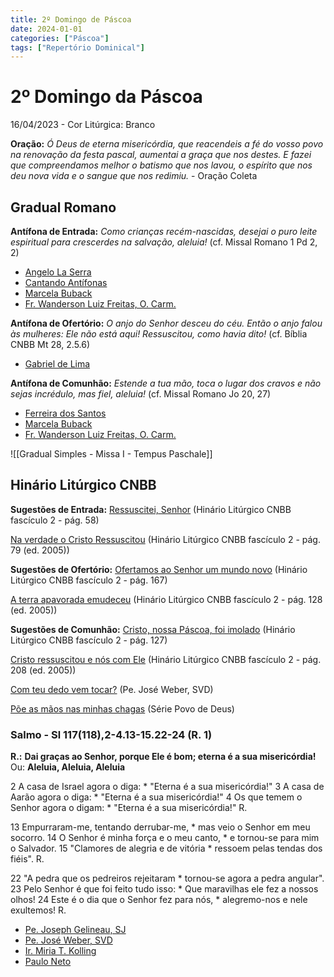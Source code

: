 ```yaml
---
title: 2º Domingo de Páscoa
date: 2024-01-01
categories: ["Páscoa"]
tags: ["Repertório Dominical"]
---
```

# 2º Domingo da Páscoa
16/04/2023 - Cor Litúrgica: Branco

**Oração:** *Ó Deus de eterna misericórdia, que reacendeis a fé do vosso povo na renovação da festa pascal, aumentai a graça que nos destes. E fazei que compreendamos melhor o batismo que nos lavou, o espírito que nos deu nova vida e o sangue que nos redimiu.* - Oração Coleta

## Gradual Romano
**Antífona de Entrada:** *Como crianças recém-nascidas, desejai o puro leite espiritual para crescerdes na salvação, aleluia!* (cf. Missal Romano 1 Pd 2, 2)
- [Angelo La Serra](https://youtu.be/csvBUj7N_qA)
- [Cantando Antífonas](https://youtu.be/d9GBrOyrM-k)
- [Marcela Buback](https://youtu.be/cugN0ao8_bo)
- [Fr. Wanderson Luiz Freitas, O. Carm.](https://youtu.be/rLt_AT31Gos)

**Antífona de Ofertório:** *O anjo do Senhor desceu do céu. Então o anjo falou às mulheres: Ele não está aqui! Ressuscitou, como havia dito!* (cf. Bíblia CNBB Mt 28, 2.5.6)
- [Gabriel de Lima](https://youtu.be/L0_acWOA9PY)

**Antífona de Comunhão:** *Estende a tua mão, toca o lugar dos cravos e não sejas incrédulo, mas fiel, aleluia!* (cf. Missal Romano Jo 20, 27)
- [Ferreira dos Santos](https://youtu.be/O4iAPGzr01o)
- [Marcela Buback](https://youtu.be/A2jKSlLQCwY)
- [Fr. Wanderson Luiz Freitas, O. Carm.](https://youtu.be/uMXUbfxFlLM)

![[Gradual Simples - Missa I - Tempus Paschale]]

## Hinário Litúrgico CNBB
**Sugestões de Entrada:** 
[Ressuscitei, Senhor](https://youtu.be/Sr8evJn8FZg)
(Hinário Litúrgico CNBB fascículo 2 - pág. 58)

[Na verdade o Cristo Ressuscitou](https://youtu.be/c0LXpoNK3XU)
(Hinário Litúrgico CNBB fascículo 2 - pág. 79 (ed. 2005))

**Sugestões de Ofertório:**
[Ofertamos ao Senhor um mundo novo](https://youtu.be/qCvKotWKMok)
(Hinário Litúrgico CNBB fascículo 2 - pág. 167)

[A terra apavorada emudeceu](https://youtu.be/Ec51cXfQUn4)
(Hinário Litúrgico CNBB fascículo 2 - pág. 128 (ed. 2005))

**Sugestões de Comunhão:**
[Cristo, nossa Páscoa, foi imolado](https://youtu.be/eLKgSLJqbSA)
(Hinário Litúrgico CNBB fascículo 2 - pág. 127)

[Cristo ressuscitou e nós com Ele](https://youtu.be/Xk9HQ4L7bnk)
(Hinário Litúrgico CNBB fascículo 2 - pág. 208 (ed. 2005))

[Com teu dedo vem tocar?](https://youtu.be/EvliAu6uOic)
(Pe. José Weber, SVD)

[Põe as mãos nas minhas chagas](https://youtu.be/4WCg5USsrgE)
(Série Povo de Deus)

### Salmo - Sl 117(118),2-4.13-15.22-24 (R. 1)

**R.:** **Dai graças ao Senhor, porque Ele é bom; eterna é a sua misericórdia!**
Ou: **Aleluia, Aleluia, Aleluia**

2
A casa de Israel agora o diga: *
"Eterna é a sua misericórdia!"
3
A casa de Aarão agora o diga: *
"Eterna é a sua misericórdia!"
4
Os que temem o Senhor agora o digam: *
"Eterna é a sua misericórdia!" R.

13
Empurraram-me, tentando derrubar-me, *
mas veio o Senhor em meu socorro.
14
O Senhor é minha força e o meu canto, *
e tornou-se para mim o Salvador.
15
"Clamores de alegria e de vitória *
ressoem pelas tendas dos fiéis". R.

22
"A pedra que os pedreiros rejeitaram *
tornou-se agora a pedra angular".
23
Pelo Senhor é que foi feito tudo isso: *
Que maravilhas ele fez a nossos olhos!
24
Este é o dia que o Senhor fez para nós, *
alegremo-nos e nele exultemos! R.

- [Pe. Joseph Gelineau, SJ](https://youtu.be/L_S395u24hY)
- [Pe. José Weber, SVD](https://youtu.be/P36h7__mveU?t=301)
- [Ir. Miria T. Kolling](https://youtu.be/ifjy38QymHg)
- [Paulo Neto](https://youtu.be/c97vkzMHEkQ)

